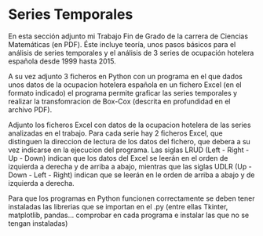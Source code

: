 # Series Temporales


En esta sección adjunto mi Trabajo Fin de Grado de la carrera de Ciencias Matemáticas (en PDF). Éste incluye teoría, unos pasos básicos para el análisis de series temporales y el análisis de 3 series de ocupación hotelera española desde 1999 hasta 2015.

A su vez adjunto 3 ficheros en Python con un programa en el que dados unos datos de la ocupacion hotelera española en un fichero Excel (en el formato indicado) el programa permite graficar las series temporales y realizar la transfomracion de Box-Cox (descrita en profundidad en el archivo PDF). 

Adjunto los ficheros Excel con datos de la ocupacion hotelera de las series analizadas en el trabajo. Para cada serie hay 2 ficheros Excel, que distinguen la direccion de lectura de los datos del fichero, que debera a su vez indicarse en la ejecucion del programa. Las siglas LRUD (Left - Right - Up - Down) indican que los datos del Excel se leerán en el orden de izquierda a derecha y de arriba a abajo, mientras que las siglas UDLR (Up - Down - Left - Right) indican que se leerán en le orden de arriba a abajo y de izquierda a derecha.

Para que los programas en Python funcionen correctamente se deben tener instaladas las librerias que se importan en el .py (entre ellas Tkinter, matplotlib, pandas... comprobar en cada programa e instalar las que no se tengan instaladas)

